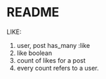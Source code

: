 # README

LIKE: 
  1.  user, post has_many :like
  2.  like boolean
  3.  count of likes for a post
  4.  every count refers to a user.